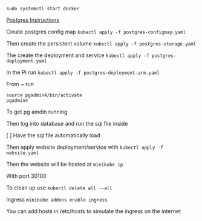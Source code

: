 `sudo systemctl start docker`

[Postgres Instructions](https://phoenixnap.com/kb/postgresql-kubernetes)

Create postgres config map
`kubectl apply -f postgres-configmap.yaml`

Then create the persistent volume
`kubectl apply -f postgres-storage.yaml`

The create the deployment and service
`kubectl apply -f postgres-deployment.yaml`

In the Pi run
`kubectl apply -f postgres-deployment-arm.yaml`

From ~ run

```
source pgadmin4/bin/activate
pgadmin4
```

To get pg amdin running

Then log into database and run the sql file inside

[ ] Have the sql file automatically load

Then apply website deployment/service with
`kubectl apply -f website.yaml`

Then the website will be hosted at
`minikube ip`

With port 30100

To clean up use
`kubectl delete all --all`

Ingress
`minikube addons enable ingress`

You can add hosts in /etc/hosts to simulate the ingress on the internet
